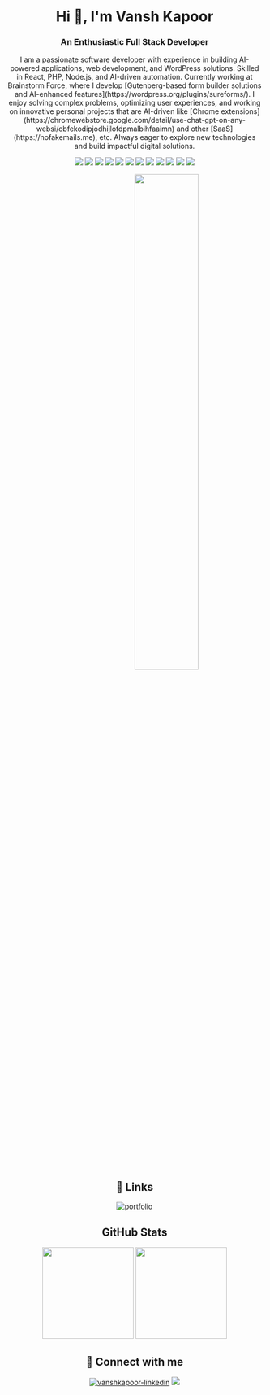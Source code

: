 <!DOCTYPE html>
<html>
<body>

<h1 align="center">Hi 👋, I'm Vansh Kapoor</h1>
<h3 align="center">An Enthusiastic Full Stack Developer</h3>
<p align="center">I am a passionate software developer with experience in building AI-powered applications, web development, and WordPress solutions. Skilled in React, PHP, Node.js, and AI-driven automation. Currently working at Brainstorm Force, where I develop [Gutenberg-based form builder solutions and AI-enhanced features](https://wordpress.org/plugins/sureforms/). I enjoy solving complex problems, optimizing user experiences, and working on innovative personal projects that are AI-driven like [Chrome extensions](https://chromewebstore.google.com/detail/use-chat-gpt-on-any-websi/obfekodipjodhijlofdpmalbihfaaimn) and other [SaaS](https://nofakemails.me), etc. Always eager to explore new technologies and build impactful digital solutions.</p>

<p align= "center">
  <img src="https://img.shields.io/badge/HTML-DD4A24"/>
  <img src="https://img.shields.io/badge/CSS-2763EA"/>
  <img src="https://img.shields.io/badge/Tailwindcss-00BBFF"/>
  <img src="https://img.shields.io/badge/Javascript-EFCD46"/>
  <img src="https://img.shields.io/badge/TypeScript-3077C6"/>
  <img src="https://img.shields.io/badge/React-119FCA"/>
  <img src="https://img.shields.io/badge/Next-000000"/>
  <img src="https://img.shields.io/badge/Node-2C2C2C"/>
  <img src="https://img.shields.io/badge/PHP-7377AD"/>
  <img src="https://img.shields.io/badge/Laravel-EF3E2F"/>
  <img src="https://img.shields.io/badge/PostgreSQL-6597C10"/>
  <img src="https://img.shields.io/badge/MySQL-DC8903"/>
</p>

<div align="center">
<p align="center"><a href="#"><img style="margin-left:25%" width="50%" align="center" height="auto" src="https://sagarmude.netlify.app/static/media/avatar.711110cc.svg" height="175px"/></a></p>
</div>


<div align="center">

## 🔗 Links
[![portfolio](https://img.shields.io/badge/portfolio-4AACF3?style=for-the-badge&logo=ko-fi&logoColor=white)](https://vanshk141999.github.io)

## GitHub Stats
<div align="center">
  <img height="180em" src="https://github-readme-stats-git-master-vanshs-projects.vercel.app/api?username=vanshk141999&show_icons=true&include_all_commits=true&count_private=true&show=prs_merged,prs_merged_percentage&hide=stars"/>
  <img height="180em" src="https://github-readme-stats-git-master-vanshs-projects.vercel.app/api/top-langs/?username=vanshk141999&layout=compact&langs_count=6"/>
</div>

## 🔗 Connect with me
<span align="left">
  <a href="https://www.linkedin.com/in/vansh-kapoor-vk/"><img src="https://img.shields.io/badge/LinkedIn-0077B5?style=for-the-badge&logo=linkedin&logoColor=white" alt="vanshkapoor-linkedin"/></a>
  <a href="mailto:kvansh297@gmail.com">
    <img src="https://img.shields.io/badge/Gmail-D14836?style=for-the-badge&logo=gmail&logoColor=white"   />
  </a>
</span>

</div>
</body>
</html>
